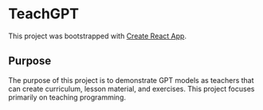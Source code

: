 # TeachGPT

This project was bootstrapped with [Create React App](https://github.com/facebook/create-react-app).

## Purpose
The purpose of this project is to demonstrate GPT models as teachers that can create curriculum, lesson material, and exercises. This project focuses primarily on teaching programming.
